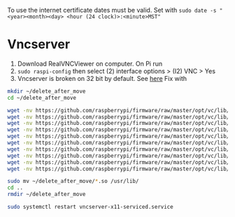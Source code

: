 To use the internet certificate dates must be valid.
Set with `sudo date -s "<year><month><day> <hour (24 clock)>:<minute>MST"`

# Vncserver
1. Download RealVNCViewer on computer. On Pi run
2. `sudo raspi-config` then select (2) interface options > (I2) VNC > Yes
3. Vncserver is broken on 32 bit by default. See [here](https://github.com/raspberrypi/bookworm-feedback/issues/41)
Fix with
```sh
mkdir ~/delete_after_move
cd ~/delete_after_move

wget -nv https://github.com/raspberrypi/firmware/raw/master/opt/vc/lib/libbcm_host.so
wget -nv https://github.com/raspberrypi/firmware/raw/master/opt/vc/lib/libvcos.so
wget -nv https://github.com/raspberrypi/firmware/raw/master/opt/vc/lib/libmmal.so
wget -nv https://github.com/raspberrypi/firmware/raw/master/opt/vc/lib/libmmal_core.so
wget -nv https://github.com/raspberrypi/firmware/raw/master/opt/vc/lib/libmmal_components.so
wget -nv https://github.com/raspberrypi/firmware/raw/master/opt/vc/lib/libmmal_util.so
wget -nv https://github.com/raspberrypi/firmware/raw/master/opt/vc/lib/libmmal_vc_client.so
wget -nv https://github.com/raspberrypi/firmware/raw/master/opt/vc/lib/libvchiq_arm.so
wget -nv https://github.com/raspberrypi/firmware/raw/master/opt/vc/lib/libvcsm.so
wget -nv https://github.com/raspberrypi/firmware/raw/master/opt/vc/lib/libcontainers.so

sudo mv ~/delete_after_move/*.so /usr/lib/
cd ..
rmdir ~/delete_after_move

sudo systemctl restart vncserver-x11-serviced.service
```